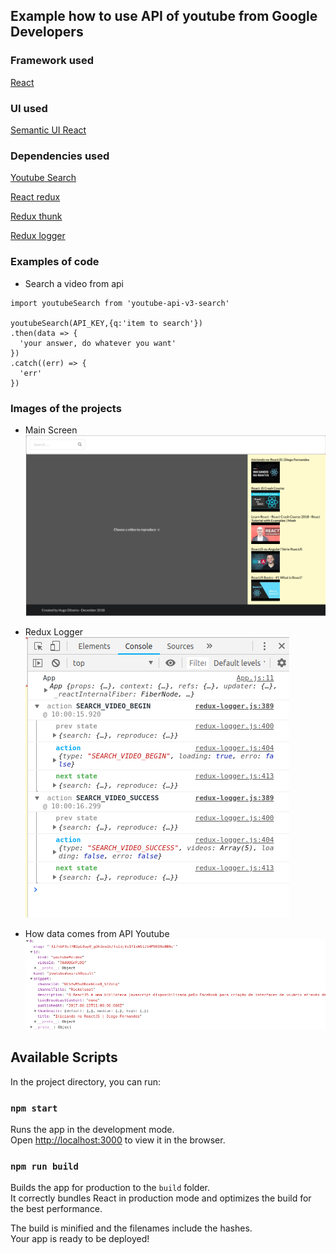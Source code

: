 ## Example how to use API of youtube from Google Developers

### Framework used
[React](https://github.com/facebook/react) 

### UI used 
[Semantic UI React](https://react.semantic-ui.com/)


### Dependencies used
[Youtube Search](https://developers.google.com/youtube/v3/docs/search/list?hl=pt-br)

[React redux](https://github.com/reduxjs/redux)

[Redux thunk](https://github.com/reduxjs/redux-thunk)

[Redux logger](https://github.com/LogRocket/redux-logger)

### Examples of code

* Search a video from api 
```
import youtubeSearch from 'youtube-api-v3-search'

youtubeSearch(API_KEY,{q:'item to search'})
.then(data => {
  'your answer, do whatever you want'
})
.catch((err) => {
  'err'
})
```

### Images of the projects

* Main Screen
![First Screen](https://github.com/HugoOliveiraThor/react-youtube/blob/master/public/assets/github_images/primary.png)
 
* Redux Logger 
![Redux Logger](https://github.com/HugoOliveiraThor/react-youtube/blob/master/public/assets/github_images/redux_logger.png)

* How data comes from API Youtube
![Data from Youtube](https://github.com/HugoOliveiraThor/react-youtube/blob/master/public/assets/github_images/how_data_comes_api.png)



## Available Scripts

In the project directory, you can run:

### `npm start`

Runs the app in the development mode.<br>
Open [http://localhost:3000](http://localhost:3000) to view it in the browser.

### `npm run build`

Builds the app for production to the `build` folder.<br>
It correctly bundles React in production mode and optimizes the build for the best performance.

The build is minified and the filenames include the hashes.<br>
Your app is ready to be deployed!

